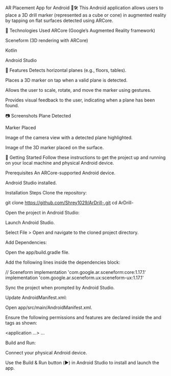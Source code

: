 AR Placement App for Android 📱🛠️
This Android application allows users to place a 3D drill marker (represented as a cube or cone) in augmented reality by tapping on flat surfaces detected using ARCore.

🧠 Technologies Used
ARCore (Google’s Augmented Reality framework)

Sceneform (3D rendering with ARCore)

Kotlin

Android Studio

🎯 Features
Detects horizontal planes (e.g., floors, tables).

Places a 3D marker on tap when a valid plane is detected.

Allows the user to scale, rotate, and move the marker using gestures.

Provides visual feedback to the user, indicating when a plane has been found.

📷 Screenshots
Plane Detected

Marker Placed

Image of the camera view with a detected plane highlighted.

Image of the 3D marker placed on the surface.

🚀 Getting Started
Follow these instructions to get the project up and running on your local machine and physical Android device.

Prerequisites
An ARCore-supported Android device.

Android Studio installed.

Installation Steps
Clone the repository:

git clone https://github.com/Shrey1029/ArDrill-.git
cd ArDrill-

Open the project in Android Studio:

Launch Android Studio.

Select File > Open and navigate to the cloned project directory.

Add Dependencies:

Open the app/build.gradle file.

Add the following lines inside the dependencies block:

// Sceneform
implementation 'com.google.ar.sceneform:core:1.17.1'
implementation 'com.google.ar.sceneform.ux:sceneform-ux:1.17.1'

Sync the project when prompted by Android Studio.

Update AndroidManifest.xml:

Open app/src/main/AndroidManifest.xml.

Ensure the following permissions and features are declared inside the <manifest> and <application> tags as shown:

<uses-permission android:name="android.permission.CAMERA" />
<uses-feature android:name="android.hardware.camera.ar" android:required="true" />

<application
    ...>
    <meta-data android:name="com.google.ar.core" android:value="required" />
    ...
</application>

Build and Run:

Connect your physical Android device.

Use the Build & Run button (▶️) in Android Studio to install and launch the app.
